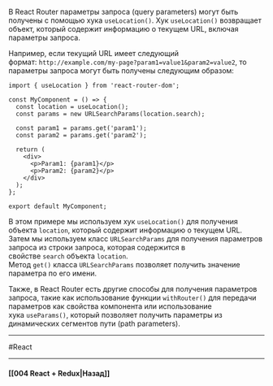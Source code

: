 В React Router параметры запроса (query parameters) могут быть получены с помощью хука `useLocation()`. Хук `useLocation()` возвращает объект, который содержит информацию о текущем URL, включая параметры запроса.

Например, если текущий URL имеет следующий формат: `http://example.com/my-page?param1=value1&param2=value2`, то параметры запроса могут быть получены следующим образом:

```
import { useLocation } from 'react-router-dom';

const MyComponent = () => {
  const location = useLocation();
  const params = new URLSearchParams(location.search);

  const param1 = params.get('param1');
  const param2 = params.get('param2');

  return (
    <div>
      <p>Param1: {param1}</p>
      <p>Param2: {param2}</p>
    </div>
  );
};

export default MyComponent;
```

В этом примере мы используем хук `useLocation()` для получения объекта `location`, который содержит информацию о текущем URL. Затем мы используем класс `URLSearchParams` для получения параметров запроса из строки запроса, которая содержится в свойстве `search` объекта `location`. Метод `get()` класса `URLSearchParams` позволяет получить значение параметра по его имени.

Также, в React Router есть другие способы для получения параметров запроса, такие как использование функции `withRouter()` для передачи параметров как свойства компонента или использование хука `useParams()`, который позволяет получить параметры из динамических сегментов пути (path parameters).

____
#React

____

#### [[004 React + Redux|Назад]]